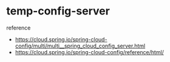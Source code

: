 # temp-config-server
reference
- https://cloud.spring.io/spring-cloud-config/multi/multi__spring_cloud_config_server.html
- https://cloud.spring.io/spring-cloud-config/reference/html/
